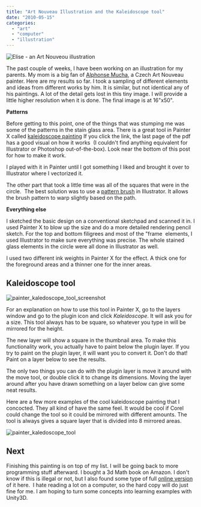 ```yaml
---
title: "Art Nouveau Illustration and the Kaleidoscope tool"
date: "2010-05-15"
categories: 
  - "art"
  - "computer"
  - "illustration"
---
```


![Elise - an Art Nouveou illustration](./images/elise-nouveouInk.gif "elise-nouveou")

The past couple of weeks, I have been working on an illustration for my parents. My mom is a big fan of [Alphonse Mucha](http://en.wikipedia.org/wiki/Alphonse_Mucha), a Czech Art Nouveau painter. Here are my results so far. I took a sampling of different elements and ideas from different works by him. It is similar, but not identical any of his paintings. A lot of the detail gets lost in this tiny image. I will provide a little higher resolution when it is done. The final image is at 16"x50".

**Patterns**

Before getting to this point, one of the things that was stumping me was some of the patterns in the stain glass area. There is a great tool in Painter X called [kaleidoscope painting](http://homepage.mac.com/pixlart/.Public/PDFs/Kaleidoscopic%20Painting.pdf) If you click the link, the last page of the pdf has a good visual on how it works  (I couldn't find anything equivalent for Illustrator or Photoshop out-of-the-box). Look near the bottom of this post for how to make it work.

I played with it in Painter until I got something I liked and brought it over to Illustrator where I vectorized it.

The other part that took a little time was all of the squares that were in the circle.  The best solution was to use a [pattern brush](http://graphicssoft.about.com/library/tuts/sf/blsf03brushes6.htm) in Illustrator. It allows the brush pattern to warp slightly based on the path.

**Everything else**

I sketched the basic design on a conventional sketchpad and scanned it in. I used Painter X to blow up the size and do a more detailed rendering pencil sketch. For the top and bottom filigrees and most of the "frame  elements, I used Illustrator to make sure everything was precise. The whole stained glass elements in the circle were all done in Illustrator as well.

I used two different ink weights in Painter X for the effect. A thick one for the foreground areas and a thinner one for the inner areas.

## Kaleidoscope tool

![](./images/painter_kaledoscope_tool_screenshot.gif "painter_kaledoscope_tool_screenshot")

For an explanation on how to use this tool in Painter X, go to the layers window and go to the plugin icon and click _Kaleidoscope_. It will ask you for a size. This tool always has to be square, so whatever you type in will be mirrored for the height.

The new layer will show a square in the thumbnail area. To make this functionality work, you actually have to paint below the plugin layer. If you try to paint on the plugin layer, it will want you to convert it. Don't do that! Paint on a layer below to see the results.

The only two things you can do with the plugin layer is move it around with the move tool, or double click it to change its dimensions. Moving the layer around after you have drawn something on a layer below can give some neat results.

Here are a few more examples of the cool kaleidoscope painting that I concocted. They all kind of have the same feel. It would be cool if Corel could change the tool so it could be mirrored with different amounts. The tool is always gives a square layer that is divided into 8 mirrored areas.

![](./images/painter_kaledoscope_tool.gif "painter_kaledoscope_tool")

## Next

Finishing this painting is on top of my list. I will be going back to more programming stuff afterward. I bought a 3d Math book on Amazon. I don't know if this is illegal or not, but I also found some type of full [online version](http://www.scribd.com/doc/11997032/3D-Math-Primer-for-Graphics-and-Game-Development) of it here.  I hate reading a lot on a computer, so the hard copy will do just fine for me. I am hoping to turn some concepts into learning examples with Unity3D.
